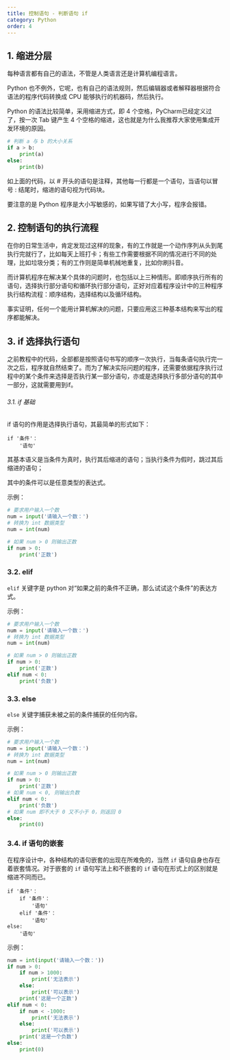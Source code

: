 ```yaml
---
title: 控制语句 - 判断语句 if
category: Python
order: 4
---
```


## 1. 缩进分层

每种语言都有自己的语法，不管是人类语言还是计算机编程语言。

Python 也不例外，它呢，也有自己的语法规则，然后编辑器或者解释器根据符合语法的程序代码转换成 CPU 能够执行的机器码，然后执行。

Python 的语法比较简单，采用缩进方式，即 4 个空格，PyCharm已经定义过了，按一次 Tab 键产生 4 个空格的缩进，这也就是为什么我推荐大家使用集成开发环境的原因。

```python
# 判断 a 与 b 的大小关系
if a > b:
    print(a)
else:
    print(b)
```

如上面的代码，以 # 开头的语句是注释，其他每一行都是一个语句，当语句以冒号 : 结尾时，缩进的语句视为代码块。

要注意的是 Python 程序是大小写敏感的，如果写错了大小写，程序会报错。

## 2. 控制语句的执行流程

在你的日常生活中，肯定发现过这样的现象，有的工作就是一个动作序列从头到尾执行完就行了，比如每天上班打卡；有些工作需要根据不同的情况进行不同的处理，比如垃圾分类；有的工作则是简单机械地重复，比如你刷抖音。

而计算机程序在解决某个具体的问题时，也包括以上三种情形。即顺序执行所有的语句，选择执行部分语句和循环执行部分语句，正好对应着程序设计中的三种程序执行结构流程：顺序结构，选择结构以及循环结构。

事实证明，任何一个能用计算机解决的问题，只要应用这三种基本结构来写出的程序都能解决。

## 3. if 选择执行语句

之前教程中的代码，全部都是按照语句书写的顺序一次执行，当每条语句执行完一次之后，程序就自然结束了。而为了解决实际问题的程序，还需要依据程序执行过程中的某个条件来选择是否执行某一部分语句，亦或是选择执行多部分语句的其中一部分，这就需要用到if。

###### 3.1. if 基础

if 语句的作用是选择执行语句，其最简单的形式如下：

```
if '条件'：
	'语句'
```

其基本语义是当条件为真时，执行其后缩进的语句；当执行条件为假时，跳过其后缩进的语句；

其中的条件可以是任意类型的表达式。

示例：

```python
# 要求用户输入一个数
num = input('请输入一个数：')
# 转换为 int 数据类型
num = int(num)

# 如果 num > 0 则输出正数
if num > 0:
    print('正数')
```

### 3.2. elif

`elif` 关键字是 python 对“如果之前的条件不正确，那么试试这个条件”的表达方式。

示例：

```python
# 要求用户输入一个数
num = input('请输入一个数：')
# 转换为 int 数据类型
num = int(num)

# 如果 num > 0 则输出正数
if num > 0:
    print('正数')
elif num < 0:
    print('负数')
```

### 3.3. else

`else` 关键字捕获未被之前的条件捕获的任何内容。

示例：

```python
# 要求用户输入一个数
num = input('请输入一个数：')
# 转换为 int 数据类型
num = int(num)

# 如果 num > 0 则输出正数
if num > 0:
    print('正数')
# 如果 num < 0, 则输出负数
elif num < 0:
    print('负数')
# 如果 num 即不大于 0 又不小于 0，则返回 0
else:
    print(0)
```

### 3.4. if 语句的嵌套

在程序设计中，各种结构的语句嵌套的出现在所难免的，当然 `if` 语句自身也存在着嵌套情况。对于嵌套的 `if` 语句写法上和不嵌套的 `if` 语句在形式上的区别就是缩进不同而已。

```
if '条件'：
	if '条件'：
		'语句'
	elif '条件'：
		'语句'
else:
	'语句'
```

示例：

```python
num = int(input('请输入一个数：'))
if num > 0:
    if num > 1000:
        print('无法表示')
    else:
        print('可以表示')
    print('这是一个正数')
elif num < 0:
    if num < -1000:
        print('无法表示')
    else:
        print('可以表示')
    print('这是一个负数')
else:
    print(0)
```